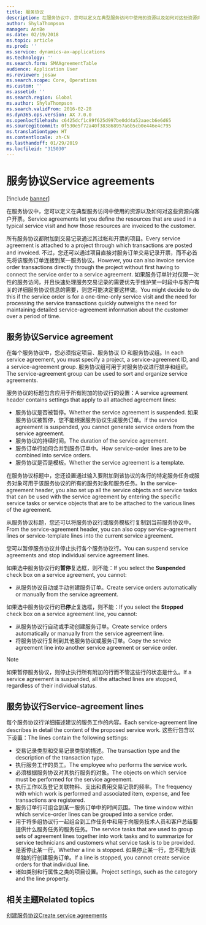 ```yaml
---
title: 服务协议
description: 在服务协议中，您可以定义在典型服务访问中使用的资源以及如何对这些资源向客户开票。
author: ShylaThompson
manager: AnnBe
ms.date: 02/19/2018
ms.topic: article
ms.prod: ''
ms.service: dynamics-ax-applications
ms.technology: ''
ms.search.form: SMAAgreementTable
audience: Application User
ms.reviewer: josaw
ms.search.scope: Core, Operations
ms.custom: ''
ms.assetid: ''
ms.search.region: Global
ms.author: ShylaThompson
ms.search.validFrom: 2016-02-28
ms.dyn365.ops.version: AX 7.0.0
ms.openlocfilehash: c6425dcf1c89f625d997be0dd4a52aaecb6e6d65
ms.sourcegitcommit: 0f530e5f72a40f383868957a6b5cb0e446e4c795
ms.translationtype: HT
ms.contentlocale: zh-CN
ms.lasthandoff: 01/29/2019
ms.locfileid: "315030"
---
```

# <a name="service-agreements"></a><span data-ttu-id="1a633-103">服务协议</span><span class="sxs-lookup"><span data-stu-id="1a633-103">Service agreements</span></span>

[!include [banner](../includes/banner.md)]

<span data-ttu-id="1a633-104">在服务协议中，您可以定义在典型服务访问中使用的资源以及如何对这些资源向客户开票。</span><span class="sxs-lookup"><span data-stu-id="1a633-104">Service agreements let you define the resources that are used in a typical service visit and how those resources are invoiced to the customer.</span></span>

<span data-ttu-id="1a633-105">所有服务协议都附加到交易记录通过其过帐和开票的项目。</span><span class="sxs-lookup"><span data-stu-id="1a633-105">Every service agreement is attached to a project through which transactions are posted and invoiced.</span></span> <span data-ttu-id="1a633-106">不过，您还可以通过项目直接对服务订单交易记录开票，而不必首先将该服务订单连接到某一服务协议。</span><span class="sxs-lookup"><span data-stu-id="1a633-106">However, you can also invoice service order transactions directly through the project without first having to connect the service order to a service agreement.</span></span> <span data-ttu-id="1a633-107">如果服务订单针对仅限一次性的服务访问，并且快速处理服务交易记录的需要优先于维护某一时段中与客户有关的详细服务协议信息的需要，则您可能决定要这样做。</span><span class="sxs-lookup"><span data-stu-id="1a633-107">You might decide to do this if the service order is for a one-time-only service visit and the need for processing the service transactions quickly outweighs the need for maintaining detailed service-agreement information about the customer over a period of time.</span></span>

## <a name="service-agreement"></a><span data-ttu-id="1a633-108">服务协议</span><span class="sxs-lookup"><span data-stu-id="1a633-108">Service agreement</span></span>

<span data-ttu-id="1a633-109">在每个服务协议中，您必须指定项目、服务协议 ID 和服务协议组。</span><span class="sxs-lookup"><span data-stu-id="1a633-109">In each service agreement, you must specify a project, a service-agreement ID, and a service-agreement group.</span></span> <span data-ttu-id="1a633-110">服务协议组可用于对服务协议进行排序和组织。</span><span class="sxs-lookup"><span data-stu-id="1a633-110">The service-agreement group can be used to sort and organize service agreements.</span></span>

<span data-ttu-id="1a633-111">服务协议的标题包含应用于所有附加的协议行的设置：</span><span class="sxs-lookup"><span data-stu-id="1a633-111">A service agreement header contains settings that apply to all attached agreement lines:</span></span>

-  <span data-ttu-id="1a633-112">服务协议是否被暂停。</span><span class="sxs-lookup"><span data-stu-id="1a633-112">Whether the service agreement is suspended.</span></span> <span data-ttu-id="1a633-113">如果服务协议被暂停，您不能根据服务协议生成服务订单。</span><span class="sxs-lookup"><span data-stu-id="1a633-113">If the service agreement is suspended, you cannot generate service orders from the service agreement.</span></span>
-  <span data-ttu-id="1a633-114">服务协议的持续时间。</span><span class="sxs-lookup"><span data-stu-id="1a633-114">The duration of the service agreement.</span></span>
-  <span data-ttu-id="1a633-115">服务订单行如何合并到服务订单中。</span><span class="sxs-lookup"><span data-stu-id="1a633-115">How service-order lines are to be combined into service orders.</span></span>
-  <span data-ttu-id="1a633-116">服务协议是否是模板。</span><span class="sxs-lookup"><span data-stu-id="1a633-116">Whether the service agreement is a template.</span></span>

<span data-ttu-id="1a633-117">在服务协议标题中，您还设置通过输入要附加到该协议的各行的特定服务任务或服务对象可用于该服务协议的所有的服务对象和服务任务。</span><span class="sxs-lookup"><span data-stu-id="1a633-117">In the service-agreement header, you also set up all the service objects and service tasks that can be used with the service agreement by entering the specific service tasks or service objects that are to be attached to the various lines of the agreement.</span></span>

<span data-ttu-id="1a633-118">从服务协议标题，您还可以将服务协议行或服务模板行复制到当前服务协议中。</span><span class="sxs-lookup"><span data-stu-id="1a633-118">From the service-agreement header, you can also copy service-agreement lines or service-template lines into the current service agreement.</span></span>

<span data-ttu-id="1a633-119">您可以暂停服务协议并停止执行各个服务协议行。</span><span class="sxs-lookup"><span data-stu-id="1a633-119">You can suspend service agreements and stop individual service agreement lines.</span></span>

<span data-ttu-id="1a633-120">如果选中服务协议行的**暂停**复选框，则不能：</span><span class="sxs-lookup"><span data-stu-id="1a633-120">If you select the **Suspended** check box on a service agreement, you cannot:</span></span>

-    <span data-ttu-id="1a633-121">从服务协议自动或手动创建服务订单。</span><span class="sxs-lookup"><span data-stu-id="1a633-121">Create service orders automatically or manually from the service agreement.</span></span>

<span data-ttu-id="1a633-122">如果选中服务协议行的**已停止**复选框，则不能：</span><span class="sxs-lookup"><span data-stu-id="1a633-122">If you select the **Stopped** check box on a service agreement line, you cannot:</span></span>

-    <span data-ttu-id="1a633-123">从服务协议行自动或手动创建服务订单。</span><span class="sxs-lookup"><span data-stu-id="1a633-123">Create service orders automatically or manually from the service agreement line.</span></span>
-    <span data-ttu-id="1a633-124">将服务协议行复制到其他服务协议或服务订单。</span><span class="sxs-lookup"><span data-stu-id="1a633-124">Copy the service agreement line into another service agreement or service order.</span></span>


> [!NOTE]
> <span data-ttu-id="1a633-125">如果暂停服务协议，则停止执行所有附加的行而不管这些行的状态是什么。</span><span class="sxs-lookup"><span data-stu-id="1a633-125">If a service agreement is suspended, all the attached lines are stopped, regardless of their individual status.</span></span>

## <a name="service-agreement-lines"></a><span data-ttu-id="1a633-126">服务协议行</span><span class="sxs-lookup"><span data-stu-id="1a633-126">Service-agreement lines</span></span>

<span data-ttu-id="1a633-127">每个服务协议行详细描述建议的服务工作的内容。</span><span class="sxs-lookup"><span data-stu-id="1a633-127">Each service-agreement line describes in detail the content of the proposed service work.</span></span> <span data-ttu-id="1a633-128">这些行包含以下设置：</span><span class="sxs-lookup"><span data-stu-id="1a633-128">The lines contain the following settings:</span></span>

-  <span data-ttu-id="1a633-129">交易记录类型和交易记录类型的描述。</span><span class="sxs-lookup"><span data-stu-id="1a633-129">The transaction type and the description of the transaction type.</span></span>
-  <span data-ttu-id="1a633-130">执行服务工作的员工。</span><span class="sxs-lookup"><span data-stu-id="1a633-130">The employee who performs the service work.</span></span>
-  <span data-ttu-id="1a633-131">必须根据服务协议对其执行服务的对象。</span><span class="sxs-lookup"><span data-stu-id="1a633-131">The objects on which service must be performed for the service agreement.</span></span>
-  <span data-ttu-id="1a633-132">执行工作以及登记关联物料、支出和费用交易记录的频率。</span><span class="sxs-lookup"><span data-stu-id="1a633-132">The frequency with which work is performed and associated item, expense, and fee transactions are registered.</span></span>
-  <span data-ttu-id="1a633-133">服务订单行可组合到某一服务订单中的时间范围。</span><span class="sxs-lookup"><span data-stu-id="1a633-133">The time window within which service-order lines can be grouped into a service order.</span></span>
-  <span data-ttu-id="1a633-134">用于将多组协议行一起组合到工作任务中和用于向服务技术人员和客户总结要提供什么服务任务的服务任务。</span><span class="sxs-lookup"><span data-stu-id="1a633-134">The service tasks that are used to group sets of agreement lines together into work tasks and to summarize for service technicians and customers what service task is to be provided.</span></span>
-  <span data-ttu-id="1a633-135">是否停止某一行。</span><span class="sxs-lookup"><span data-stu-id="1a633-135">Whether a line is stopped.</span></span> <span data-ttu-id="1a633-136">如果停止某一行，您不能为该单独的行创建服务订单。</span><span class="sxs-lookup"><span data-stu-id="1a633-136">If a line is stopped, you cannot create service orders for that individual line.</span></span>
-  <span data-ttu-id="1a633-137">诸如类别和行属性之类的项目设置。</span><span class="sxs-lookup"><span data-stu-id="1a633-137">Project settings, such as the category and the line property.</span></span>

## <a name="related-topics"></a><span data-ttu-id="1a633-138">相关主题</span><span class="sxs-lookup"><span data-stu-id="1a633-138">Related topics</span></span>

[<span data-ttu-id="1a633-139">创建服务协议</span><span class="sxs-lookup"><span data-stu-id="1a633-139">Create service agreements</span></span>](create-service-agreements.md)
